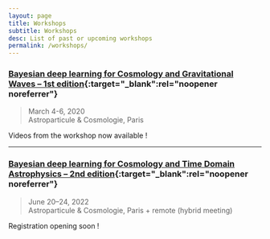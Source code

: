 ```yaml
---
layout: page
title: Workshops
subtitle: Workshops
desc: List of past or upcoming workshops
permalink: /workshops/
---
```


### [Bayesian deep learning for Cosmology and Gravitational Waves – 1st edition](https://astrodeep.net/workshop2020/){:target="_blank":rel="noopener noreferrer"}

> March 4-6, 2020  
> Astroparticule & Cosmologie, Paris

Videos from the workshop now available !

---

### [Bayesian deep learning for Cosmology and Time Domain Astrophysics – 2nd edition](https://astrodeep.net/workshop2022/){:target="_blank":rel="noopener noreferrer"}

> June 20–24, 2022  
> Astroparticule & Cosmologie, Paris + remote (hybrid meeting)

Registration opening soon !